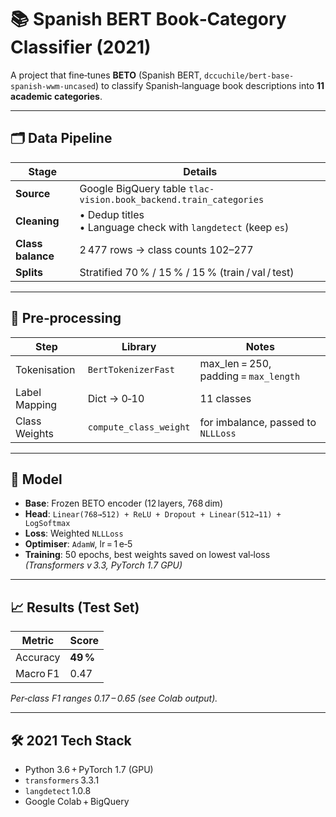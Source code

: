 # 📚 Spanish BERT Book‑Category Classifier (2021)

A project that fine‑tunes **BETO** (Spanish BERT, `dccuchile/bert-base-spanish-wwm-uncased`) to classify Spanish‑language book descriptions into **11 academic categories**.

---

## 🗂  Data Pipeline

| Stage | Details |
|-------|---------|
| **Source** | Google BigQuery table `tlac-vision.book_backend.train_categories` |
| **Cleaning** | • Dedup titles<br>• Language check with `langdetect` (keep `es`) |
| **Class balance** | 2 477 rows → class counts 102–277 |
| **Splits** | Stratified 70 % / 15 % / 15 % (train / val / test) |

---

## 🔢 Pre‑processing

| Step | Library | Notes |
|------|---------|-------|
| Tokenisation | `BertTokenizerFast` | max_len = 250, padding = `max_length` |
| Label Mapping | Dict → 0‑10 | 11 classes |
| Class Weights | `compute_class_weight` | for imbalance, passed to `NLLLoss` |

---

## 🧠 Model

- **Base**: Frozen BETO encoder (12 layers, 768 dim)
- **Head**: `Linear(768→512) + ReLU + Dropout + Linear(512→11) + LogSoftmax`
- **Loss**: Weighted `NLLLoss`
- **Optimiser**: `AdamW`, lr = 1 e‑5
- **Training**: 50 epochs, best weights saved on lowest val‑loss  
  *(Transformers v 3.3, PyTorch 1.7 GPU)*

---

## 📈 Results (Test Set)

| Metric | Score |
|--------|-------|
| Accuracy | **49 %** |
| Macro F1 | 0.47 |

*Per‑class F1 ranges 0.17 – 0.65 (see Colab output).*

---

## 🛠  2021 Tech Stack

- Python 3.6 + PyTorch 1.7 (GPU)
- `transformers` 3.3.1  
- `langdetect` 1.0.8
- Google Colab + BigQuery
